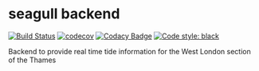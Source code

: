 # seagull backend

[![Build Status](https://travis-ci.org/dev-11/seagull-backend.svg?branch=master)](https://travis-ci.org/dev-11/seagull-backend)
[![codecov](https://codecov.io/gh/dev-11/seagull-backend/branch/master/graph/badge.svg?token=K8F5X1WFNU)](https://codecov.io/gh/dev-11/seagull-backend)
[![Codacy Badge](https://app.codacy.com/project/badge/Grade/b8411adc8a8a4771acbfeb4d2338aac2)](https://www.codacy.com/gh/dev-11/seagull-backend/dashboard?utm_source=github.com&amp;utm_medium=referral&amp;utm_content=dev-11/seagull-backend&amp;utm_campaign=Badge_Grade)
[![Code style: black](https://img.shields.io/badge/code%20style-black-000000.svg)](https://github.com/psf/black)

Backend to provide real time tide information for the West London section of the Thames

